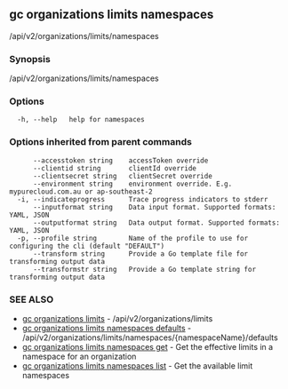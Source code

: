 ## gc organizations limits namespaces

/api/v2/organizations/limits/namespaces

### Synopsis

/api/v2/organizations/limits/namespaces

### Options

```
  -h, --help   help for namespaces
```

### Options inherited from parent commands

```
      --accesstoken string    accessToken override
      --clientid string       clientId override
      --clientsecret string   clientSecret override
      --environment string    environment override. E.g. mypurecloud.com.au or ap-southeast-2
  -i, --indicateprogress      Trace progress indicators to stderr
      --inputformat string    Data input format. Supported formats: YAML, JSON
      --outputformat string   Data output format. Supported formats: YAML, JSON
  -p, --profile string        Name of the profile to use for configuring the cli (default "DEFAULT")
      --transform string      Provide a Go template file for transforming output data
      --transformstr string   Provide a Go template string for transforming output data
```

### SEE ALSO

* [gc organizations limits](gc_organizations_limits.html)	 - /api/v2/organizations/limits
* [gc organizations limits namespaces defaults](gc_organizations_limits_namespaces_defaults.html)	 - /api/v2/organizations/limits/namespaces/{namespaceName}/defaults
* [gc organizations limits namespaces get](gc_organizations_limits_namespaces_get.html)	 - Get the effective limits in a namespace for an organization
* [gc organizations limits namespaces list](gc_organizations_limits_namespaces_list.html)	 - Get the available limit namespaces


